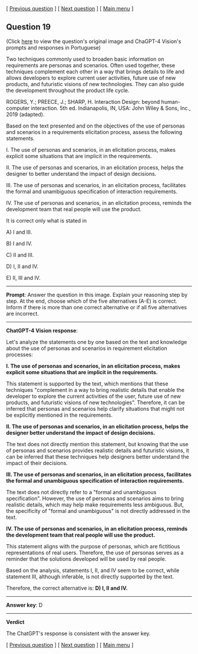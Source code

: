 \[ [Previous question](q18-eng.md) \] \[ [Next question](q20-eng.md) \] \[ [Main menu](/README.md) \]

## Question 19 ##

(Click [here](q19-por.md) to view the question's original image and ChaGPT-4 Vision's prompts and responses in Portuguese)

Two techniques commonly used to broaden basic information on requirements are personas and scenarios. Often used together, these techniques complement each other in a way that brings details to life and allows developers to explore current user activities, future use of new products, and futuristic visions of new technologies. They can also guide the development throughout the product life cycle.

ROGERS, Y.; PREECE, J.; SHARP, H. Interaction Design: beyond human-computer interaction. 5th ed. Indianapolis, IN, USA: John Wiley & Sons, Inc., 2019 (adapted).

Based on the text presented and on the objectives of the use of personas and scenarios in a requirements elicitation process, assess the following statements.

I. The use of personas and scenarios, in an elicitation process, makes explicit some situations that are implicit in the requirements.

II. The use of personas and scenarios, in an elicitation process, helps the designer to better understand the impact of design decisions.

III. The use of personas and scenarios, in an elicitation process, facilitates the formal and unambiguous specification of interaction requirements.

IV. The use of personas and scenarios, in an elicitation process, reminds the development team that real people will use the product.

It is correct only what is stated in

A) I and III.

B) I and IV.

C) II and III.

D) I, II and IV.

E) II, III and IV.

---

**Prompt**: Answer the question in this image. Explain your reasoning step by step. At the end, choose which of the five alternatives (A-E) is correct. Inform if there is more than one correct alternative or if all five alternatives are incorrect.

---

**ChatGPT-4 Vision response**: 

Let's analyze the statements one by one based on the text and knowledge about the use of personas and scenarios in requirement elicitation processes:

**I. The use of personas and scenarios, in an elicitation process, makes explicit some situations that are implicit in the requirements.**

This statement is supported by the text, which mentions that these techniques "complement in a way to bring realistic details that enable the developer to explore the current activities of the user, future use of new products, and futuristic visions of new technologies". Therefore, it can be inferred that personas and scenarios help clarify situations that might not be explicitly mentioned in the requirements.

**II. The use of personas and scenarios, in an elicitation process, helps the designer better understand the impact of design decisions.**

The text does not directly mention this statement, but knowing that the use of personas and scenarios provides realistic details and futuristic visions, it can be inferred that these techniques help designers better understand the impact of their decisions.

**III. The use of personas and scenarios, in an elicitation process, facilitates the formal and unambiguous specification of interaction requirements.**

The text does not directly refer to a "formal and unambiguous specification". However, the use of personas and scenarios aims to bring realistic details, which may help make requirements less ambiguous. But, the specificity of "formal and unambiguous" is not directly addressed in the text.

**IV. The use of personas and scenarios, in an elicitation process, reminds the development team that real people will use the product.**

This statement aligns with the purpose of personas, which are fictitious representations of real users. Therefore, the use of personas serves as a reminder that the solutions developed will be used by real people.

Based on the analysis, statements I, II, and IV seem to be correct, while statement III, although inferable, is not directly supported by the text.

Therefore, the correct alternative is: **D) I, II and IV.**

---

**Answer key**: D

---

**Verdict**

The ChatGPT's response is consistent with the answer key.


\[ [Previous question](q18-eng.md) \] \[ [Next question](q20-eng.md) \] \[ [Main menu](/README.md) \]
